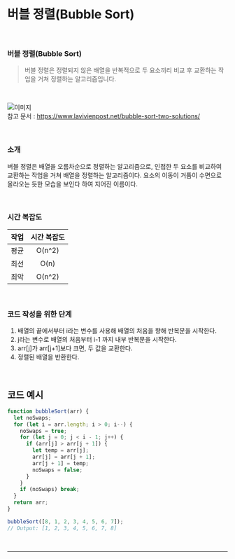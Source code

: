 # 버블 정렬(Bubble Sort)

<br>

### 버블 정렬(Bubble Sort)

> 버블 정렬은 정렬되지 않은 배열을 반복적으로 두 요소끼리 비교 후 교환하는 작업을 거쳐 정렬하는 알고리즘입니다.

<br/>

![이미지](https://user-images.githubusercontent.com/93918946/214052895-617a75eb-c389-4740-8114-d00262720ce4.jpg)  
참고 문서 : https://www.lavivienpost.net/bubble-sort-two-solutions/

<br/>

### 소개

버블 정렬은 배열을 오름차순으로 정렬하는 알고리즘으로, 인접한 두 요소를 비교하여 교환하는 작업을 거쳐 배열을 정렬하는 알고리즘이다. 요소의 이동이 거품이 수면으로 올라오는 듯한 모습을 보인다 하여 지어진 이름이다.

<br/>

### 시간 복잡도

| 작업 | 시간 복잡도 |
| :--: | :---------: |
| 평균 |   O(n^2)    |
| 최선 |    O(n)     |
| 최악 |   O(n^2)    |

<br/>

### 코드 작성을 위한 단계

1. 배열의 끝에서부터 i라는 변수를 사용해 배열의 처음을 향해 반복문을 시작한다.
2. j라는 변수로 배열의 처음부터 i-1 까지 내부 반복문을 시작한다.
3. arr[j]가 arr[j+1]보다 크면, 두 값을 교환한다.
4. 정렬된 배열을 반환한다.

<br/>

## 코드 예시

```javascript
function bubbleSort(arr) {
  let noSwaps;
  for (let i = arr.length; i > 0; i--) {
    noSwaps = true;
    for (let j = 0; j < i - 1; j++) {
      if (arr[j] > arr[j + 1]) {
        let temp = arr[j];
        arr[j] = arr[j + 1];
        arr[j + 1] = temp;
        noSwaps = false;
      }
    }
    if (noSwaps) break;
  }
  return arr;
}

bubbleSort([8, 1, 2, 3, 4, 5, 6, 7]);
// Output: [1, 2, 3, 4, 5, 6, 7, 8]
```

<br/>

---
